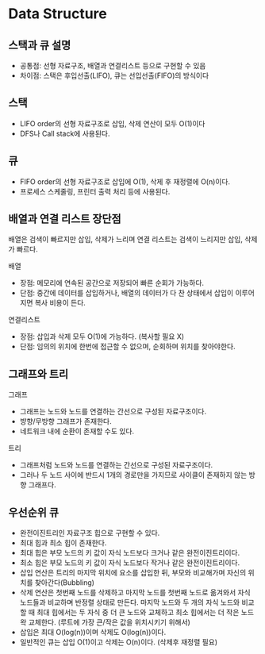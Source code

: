 # Data Structure

## 스택과 큐 설명

-   공통점: 선형 자료구조, 배열과 연결리스트 등으로 구현할 수 있음
-   차이점: 스택은 후입선출(LIFO), 큐는 선입선출(FIFO)의 방식이다

## 스택

-   LIFO order의 선형 자료구조로 삽입, 삭제 연산이 모두 O(1)이다
-   DFS나 Call stack에 사용된다.

## 큐

-   FIFO order의 선형 자료구조로 삽입에 O(1), 삭제 후 재정렬에 O(n)이다.
-   프로세스 스케줄링, 프린터 출력 처리 등에 사용된다.

## 배열과 연결 리스트 장단점

배열은 검색이 빠르지만 삽입, 삭제가 느리며 연결 리스트는 검색이 느리지만 삽입, 삭제가 빠르다.

배열

-   장점: 메모리에 연속된 공간으로 저장되어 빠른 순회가 가능하다.
-   단점: 중간에 데이터를 삽입하거나, 배열의 데이터가 다 찬 상태에서 삽입이 이루어지면 복사 비용이 든다.

연결리스트

-   장점: 삽입과 삭제 모두 O(1)에 가능하다. (복사할 필요 X)
-   단점: 임의의 위치에 한번에 접근할 수 없으며, 순회하며 위치를 찾아야한다.

## 그래프와 트리

그래프

-   그래프는 노드와 노드를 연결하는 간선으로 구성된 자료구조이다.
-   뱡향/무방향 그래프가 존재한다.
-   네트워크 내에 순환이 존재할 수도 있다.

트리

-   그래프처럼 노드와 노드를 연결하는 간선으로 구성된 자료구조이다.
-   그러나 두 노드 사이에 반드시 1개의 경로만을 가지므로 사이클이 존재하지 않는 방향 그래프다.

## 우선순위 큐

-   완전이진트리인 자료구조 힙으로 구현할 수 있다.
-   최대 힙과 최소 힙이 존재한다.
-   최대 힙은 부모 노드의 키 값이 자식 노드보다 크거나 같은 완전이진트리이다.
-   최소 힙은 부모 노드의 키 값이 자식 노드보다 작거나 같은 완전이진트리이다.
-   삽입 연산은 트리의 마지막 위치에 요소를 삽입한 뒤, 부모와 비교해가며 자신의 위치를 찾아간다(Bubbling)
-   삭제 연산은 첫번째 노드를 삭제하고 마지막 노드를 첫번째 노드로 옮겨와서 자식 노드들과 비교하며 반정렬 상태로 만든다. 마지막 노드와 두 개의 자식 노드와 비교할 때 최대 힙에서는 두 자식 중 더 큰 노드와 교체하고 최소 힙에서는 더 작은 노드왁 교체한다. (루트에 가장 큰/작은 값을 위치시키기 위해서)
-   삽입은 최대 O(log(n))이며 삭제도 O(log(n))이다.
-   일반적인 큐는 삽입 O(1)이고 삭제는 O(n)이다. (삭제후 재정렬 필요)
